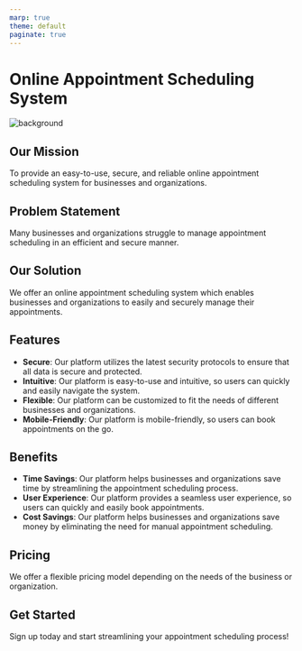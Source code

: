 ```yaml
---
marp: true
theme: default
paginate: true
---
```

# Online Appointment Scheduling System

![background](https://images.unsplash.com/photo-1516467502313-7a830bcf40a7?ixlib=rb-1.2.1&ixid=eyJhcHBfaWQiOjEyMDd9&auto=format&fit=crop&w=1350&q=80)

## Our Mission
To provide an easy-to-use, secure, and reliable online appointment scheduling system for businesses and organizations. 

## Problem Statement 
Many businesses and organizations struggle to manage appointment scheduling in an efficient and secure manner. 

## Our Solution 
We offer an online appointment scheduling system which enables businesses and organizations to easily and securely manage their appointments. 

## Features 
- **Secure**: Our platform utilizes the latest security protocols to ensure that all data is secure and protected. 
- **Intuitive**: Our platform is easy-to-use and intuitive, so users can quickly and easily navigate the system. 
- **Flexible**: Our platform can be customized to fit the needs of different businesses and organizations. 
- **Mobile-Friendly**: Our platform is mobile-friendly, so users can book appointments on the go. 

## Benefits 
- **Time Savings**: Our platform helps businesses and organizations save time by streamlining the appointment scheduling process. 
- **User Experience**: Our platform provides a seamless user experience, so users can quickly and easily book appointments. 
- **Cost Savings**: Our platform helps businesses and organizations save money by eliminating the need for manual appointment scheduling. 

## Pricing 
We offer a flexible pricing model depending on the needs of the business or organization. 

## Get Started 
Sign up today and start streamlining your appointment scheduling process!
  